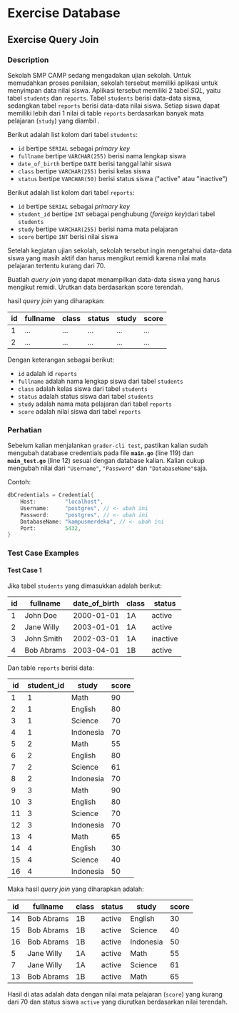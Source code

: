 # Exercise Database

## Exercise Query Join

### Description

Sekolah SMP CAMP sedang mengadakan ujian sekolah. Untuk memudahkan proses penilaian, sekolah tersebut memiliki aplikasi untuk menyimpan data nilai siswa. Aplikasi tersebut memiliki 2 tabel _SQL_, yaitu tabel `students` dan `reports`. Tabel `students` berisi data-data siswa, sedangkan tabel `reports` berisi data-data nilai siswa. Setiap siswa dapat memiliki lebih dari 1 nilai di table `reports` berdasarkan banyak mata pelajaran (`study`) yang diambil .

Berikut adalah list kolom dari tabel `students`:

- `id` bertipe `SERIAL` sebagai _primary key_
- `fullname` bertipe `VARCHAR(255)` berisi nama lengkap siswa
- `date_of_birth` bertipe `DATE` berisi tanggal lahir siswa
- `class` bertipe `VARCHAR(255)` berisi kelas siswa
- `status` bertipe `VARCHAR(50)` berisi status siswa ("active" atau "inactive")

Berikut adalah list kolom dari tabel `reports`:

- `id` bertipe `SERIAL` sebagai _primary key_
- `student_id` bertipe `INT` sebagai penghubung (_foreign key_)dari tabel `students`
- `study` bertipe `VARCHAR(255)` berisi nama mata pelajaran
- `score` bertipe `INT` berisi nilai siswa

Setelah kegiatan ujian sekolah, sekolah tersebut ingin mengetahui data-data siswa yang masih aktif dan harus mengikut remidi karena nilai mata pelajaran tertentu kurang dari 70.

Buatlah _query join_ yang dapat menampilkan data-data siswa yang harus mengikut remidi. Urutkan data berdasarkan score terendah.

hasil _query join_ yang diharapkan:

| id | fullname | class | status | study | score |
|----|----------|-------|--------|-------|-------|
| 1  | ...      | ...   | ...    | ...   | ...   |
| 2  | ...      | ...   | ...    | ...   | ...   |


Dengan keterangan sebagai berikut:

- `id` adalah id `reports`
- `fullname` adalah nama lengkap siswa dari tabel `students`
- `class` adalah kelas siswa dari tabel `students`
- `status` adalah status siswa dari tabel `students`
- `study` adalah nama mata pelajaran dari tabel `reports`
- `score` adalah nilai siswa dari tabel `reports`

### **Perhatian**

Sebelum kalian menjalankan `grader-cli test`, pastikan kalian sudah mengubah database credentials pada file **`main.go`** (line 119) dan **`main_test.go`** (line 12) sesuai dengan database kalian. Kalian cukup mengubah nilai dari  `"Username"`, `"Password"` dan `"DatabaseName"`saja.

Contoh:

```go
dbCredentials = Credential{
    Host:         "localhost",
    Username:     "postgres", // <- ubah ini
    Password:     "postgres", // <- ubah ini
    DatabaseName: "kampusmerdeka", // <- ubah ini
    Port:         5432,
}
```

### Test Case Examples

#### Test Case 1

Jika tabel `students` yang dimasukkan adalah berikut:

| id | fullname | date_of_birth | class | status |
| -- | -------- | ----- | ------- | ------ |
| 1 | John Doe | 2000-01-01 | 1A | active |
| 2 | Jane Willy | 2003-01-01  | 1A | active |
| 3 | John Smith | 2002-03-01 | 1A | inactive |
| 4 | Bob Abrams | 2003-04-01 | 1B | active |

Dan table `reports` berisi data:

| id | student_id | study | score |
| -- | ---------- | ----- | ----- |
| 1 | 1 | Math | 90 |
| 2 | 1 | English | 80 |
| 3 | 1 | Science | 70 |
| 4 | 1 | Indonesia | 70 |
| 5 | 2 | Math | 55 |
| 6 | 2 | English | 80 |
| 7 | 2 | Science | 61 |
| 8 | 2 | Indonesia | 70 |
| 9 | 3 | Math | 90 |
| 10 | 3 | English | 80 |
| 11 | 3 | Science | 70 |
| 12 | 3 | Indonesia | 70 |
| 13 | 4 | Math | 65 |
| 14 | 4 | English | 30 |
| 15 | 4 | Science | 40 |
| 16 | 4 | Indonesia | 50 |

Maka hasil _query join_ yang diharapkan adalah:

| id | fullname | class | status | study | score |
|----|----------|-------|--------|-------|-------|
| 14  | Bob Abrams | 1B | active | English | 30 |
| 15  | Bob Abrams | 1B | active | Science | 40 |
| 16  | Bob Abrams | 1B | active | Indonesia | 50 |
| 5  | Jane Willy | 1A | active | Math | 55 |
| 7  | Jane Willy | 1A | active | Science | 61 |
| 13 | Bob Abrams | 1B | active | Math | 65 |

Hasil di atas adalah data dengan nilai mata pelajaran (`score`) yang kurang dari 70 dan status siswa `active` yang diurutkan berdasarkan nilai terendah.
